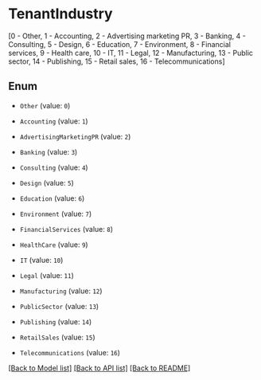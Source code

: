 # TenantIndustry
[0 - Other, 1 - Accounting, 2 - Advertising marketing PR, 3 - Banking, 4 - Consulting, 5 - Design, 6 - Education, 7 - Environment, 8 - Financial services, 9 - Health care, 10 - IT, 11 - Legal, 12 - Manufacturing, 13 - Public sector, 14 - Publishing, 15 - Retail sales, 16 - Telecommunications]

## Enum

* `Other` (value: `0`)

* `Accounting` (value: `1`)

* `AdvertisingMarketingPR` (value: `2`)

* `Banking` (value: `3`)

* `Consulting` (value: `4`)

* `Design` (value: `5`)

* `Education` (value: `6`)

* `Environment` (value: `7`)

* `FinancialServices` (value: `8`)

* `HealthCare` (value: `9`)

* `IT` (value: `10`)

* `Legal` (value: `11`)

* `Manufacturing` (value: `12`)

* `PublicSector` (value: `13`)

* `Publishing` (value: `14`)

* `RetailSales` (value: `15`)

* `Telecommunications` (value: `16`)

[[Back to Model list]](../README.md#documentation-for-models) [[Back to API list]](../README.md#documentation-for-api-endpoints) [[Back to README]](../README.md)


